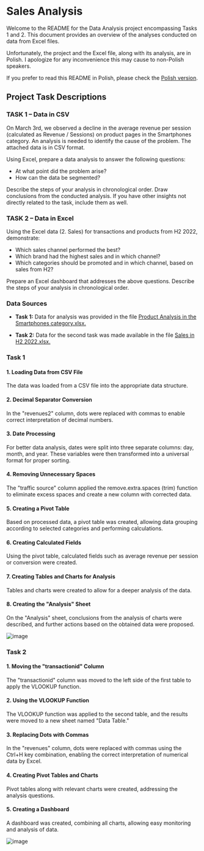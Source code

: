 # Sales Analysis


Welcome to the README for the Data Analysis project encompassing Tasks 1 and 2. This document provides an overview of the analyses conducted on data from Excel files.

Unfortunately, the project and the Excel file, along with its analysis, are in Polish. I apologize for any inconvenience this may cause to non-Polish speakers.

If you prefer to read this README in Polish, please check the [Polish version](README.pl.md).

## Project Task Descriptions

### TASK 1 – Data in CSV

On March 3rd, we observed a decline in the average revenue per session (calculated as Revenue / Sessions) on product pages in the Smartphones category. An analysis is needed to identify the cause of the problem. The attached data is in CSV format.

Using Excel, prepare a data analysis to answer the following questions:

- At what point did the problem arise?
- How can the data be segmented?
  
Describe the steps of your analysis in chronological order. Draw conclusions from the conducted analysis. If you have other insights not directly related to the task, include them as well.

### TASK 2 – Data in Excel

Using the Excel data (2. Sales) for transactions and products from H2 2022, demonstrate:

- Which sales channel performed the best?
- Which brand had the highest sales and in which channel?
- Which categories should be promoted and in which channel, based on sales from H2?
  
Prepare an Excel dashboard that addresses the above questions. Describe the steps of your analysis in chronological order.


### Data Sources

- **Task 1:** Data for analysis was provided in the file [Product Analysis in the Smartphones category.xlsx.](Analiza%20produktów%20w%20kategorii%20Smartfony.xlsx)
  
- **Task 2:** Data for the second task was made available in the file [Sales in H2 2022.xlsx.](Sprzedaż%20w%20II%20półroczu%202022.xlsx)

### Task 1

#### 1. Loading Data from CSV File

The data was loaded from a CSV file into the appropriate data structure.

#### 2. Decimal Separator Conversion

In the "revenues2" column, dots were replaced with commas to enable correct interpretation of decimal numbers.

#### 3. Date Processing

For better data analysis, dates were split into three separate columns: day, month, and year. These variables were then transformed into a universal format for proper sorting.

#### 4. Removing Unnecessary Spaces

The "traffic source" column applied the remove.extra.spaces (trim) function to eliminate excess spaces and create a new column with corrected data.

#### 5. Creating a Pivot Table

Based on processed data, a pivot table was created, allowing data grouping according to selected categories and performing calculations.

#### 6. Creating Calculated Fields

Using the pivot table, calculated fields such as average revenue per session or conversion were created.

#### 7. Creating Tables and Charts for Analysis

Tables and charts were created to allow for a deeper analysis of the data.

#### 8. Creating the "Analysis" Sheet

On the "Analysis" sheet, conclusions from the analysis of charts were described, and further actions based on the obtained data were proposed.

![image](https://github.com/pjowsianka/Excel-Analiza-Sprzeda-y/assets/130370888/b6a7599f-e017-4906-8acf-dd811735bab5)


### Task 2

#### 1. Moving the "transactionid" Column

The "transactionid" column was moved to the left side of the first table to apply the VLOOKUP function.

#### 2. Using the VLOOKUP Function

The VLOOKUP function was applied to the second table, and the results were moved to a new sheet named "Data Table."

#### 3. Replacing Dots with Commas

In the "revenues" column, dots were replaced with commas using the Ctrl+H key combination, enabling the correct interpretation of numerical data by Excel.

#### 4. Creating Pivot Tables and Charts

Pivot tables along with relevant charts were created, addressing the analysis questions.

#### 5. Creating a Dashboard

A dashboard was created, combining all charts, allowing easy monitoring and analysis of data.

![image](https://github.com/pjowsianka/Excel-Analiza-Sprzeda-y/assets/130370888/ec505ff0-816f-4323-abf4-5e89880e63f5)
